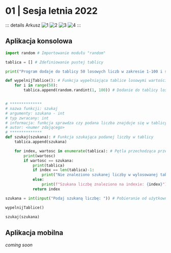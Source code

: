 # 01 | Sesja letnia 2022

::: details Arkusz
![1](/inf04/01sl2022/1.png)
![2](/inf04/01sl2022/2.png)
![3](/inf04/01sl2022/3.png)
![4](/inf04/01sl2022/4.png)
:::

## Aplikacja konsolowa


```py
import random # Importowanie modułu "random"

tablica = [] # Zdefiniowanie pustej tablicy

print("Program dodaje do tablicy 50 losowych liczb w zakresie 1-100 i sprawdza czy liczba podana przez użytkownika znajduję się w tablicy")

def wypelnijTablice(): # Funkcja wypełniająca tablice losowymi wartościami
    for i in range(50):
        tablica.append(random.randint(1, 100)) # Dodanie do tablicy losowej wartości z przedziału 1-100


# **************
# nazwa funkcji: szukaj
# argumenty: szukana - int
# typ zwracany: int
# informacja: funkcja sprawdza czy podana liczba znajduje się w tablicy
# autor: <numer zdającego>
# **************
def szukaj(szukana): # Funkcja szukająca podanej liczby w tablicy
    tablica.append(szukana)

    for index, wartosc in enumerate(tablica): # Pętla przechodząca przez wartości tabllicy
        print(wartosc)
        if wartosc == szukana:
            print(tablica)
            if index == len(tablica)-1:
                print("Nie znaleziono szukanej liczby w wylosowanej tablicy")
            else:
                print(f"Szukana liczbę znaleziono na indexie: {index}")
            return index

szukana = int(input("Podaj szukaną liczbę: ")) # Pobieranie od użytkownika wartości i konwertowanie jej na inta

wypelnijTablice()

szukaj(szukana)
```

## Aplikacja mobilna

*coming soon*
